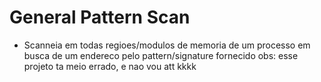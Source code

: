 # General Pattern Scan
- Scanneia em todas regioes/modulos de memoria de um processo em busca de um endereco pelo pattern/signature fornecido
obs: esse projeto ta meio errado, e nao vou att kkkk
